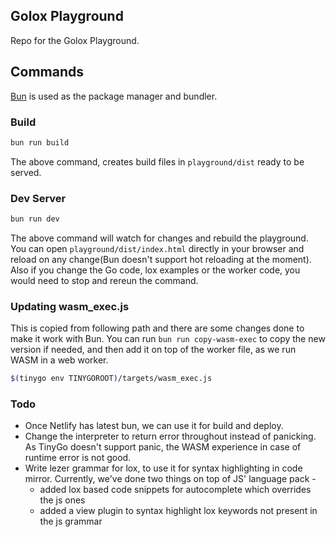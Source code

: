 ## Golox Playground

Repo for the Golox Playground.


## Commands

[Bun](https://bun.sh/) is used as the package manager and bundler.


### Build
```sh
bun run build
```

The above command, creates build files in `playground/dist` ready to be served.

### Dev Server

```sh
bun run dev
```

The above command will watch for changes and rebuild the playground. You can open `playground/dist/index.html` directly in your browser and reload on any change(Bun doesn't support hot reloading at the moment). Also if you change the Go code, lox examples or the worker code, you would need to stop and rereun the command.

### Updating wasm_exec.js 

This is copied from following path and there are some changes done to make it work with Bun. You can run `bun run copy-wasm-exec` to copy the new version if needed, and then add it on top of the worker file, as we run WASM in a web worker.

```sh
$(tinygo env TINYGOROOT)/targets/wasm_exec.js
```

### Todo

- Once Netlify has latest bun, we can use it for build and deploy.
- Change the interpreter to return error throughout instead of panicking. As TinyGo doesn't support panic, the
WASM experience in case of runtime error is not good.
- Write lezer grammar for lox, to use it for syntax highlighting in code mirror. Currently, we've done two things on top of JS' language pack -
    - added lox based code snippets for autocomplete which overrides the js ones
    - added a view plugin to syntax highlight lox keywords not present in the js grammar
